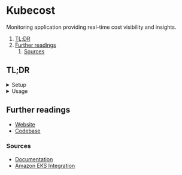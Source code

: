 # Kubecost

Monitoring application providing real-time cost visibility and insights.

1. [TL;DR](#tldr)
1. [Further readings](#further-readings)
   1. [Sources](#sources)

## TL;DR

<details>
  <summary>Setup</summary>

```sh
helm repo add 'kubecost' 'https://kubecost.github.io/cost-analyzer/' && helm repo update 'kubecost'

helm show values --repo 'https://kubecost.github.io/cost-analyzer/' 'cost-analyzer'

helm --namespace 'kubecost' upgrade --install 'kubecost' 'kubecost/cost-analyzer' --create-namespace
helm --namespace 'kubecost' upgrade --install 'kubecost' --create-namespace \
  --repo 'https://kubecost.github.io/cost-analyzer/' 'cost-analyzer' \
  --set 'persistentVolume.enabled=false'

# EKS-specific
VERSION='' \
helm --namespace 'kubecost' upgrade --install 'kubecost' --create-namespace \
  'oci://public.ecr.aws/kubecost/cost-analyzer' --version "$VERSION" \
  --values "https://raw.githubusercontent.com/kubecost/cost-analyzer-helm-chart/$VERSION/cost-analyzer/values-eks-cost-monitoring.yaml"

helm --namespace 'kubecost' uninstall 'kubecost' \
&& kubectl delete namespace 'kubecost'
```

</details>

<details>
  <summary>Usage</summary>

```sh
kubectl --namespace 'kubecost' port-forward 'svc/kubecost-cost-analyzer' '9090' \
&& open 'http://localhost:9090'
```

</details>

<!-- Uncomment if used
<details>
  <summary>Real world use cases</summary>

```sh
```

</details>
-->

## Further readings

- [Website]
- [Codebase]

### Sources

- [Documentation]
- [Amazon EKS Integration]

<!--
  Reference
  ═╬═Time══
  -->

<!-- In-article sections -->
<!-- Knowledge base -->
<!-- Files -->
<!-- Upstream -->
[Amazon EKS Integration]: https://www.ibm.com/docs/en/kubecost/self-hosted/2.x?topic=installations-amazon-eks-integration
[codebase]: https://github.com/kubecost
[documentation]: https://github.com/kubecost/docs
[website]: https://www.kubecost.com/

<!-- Others -->
